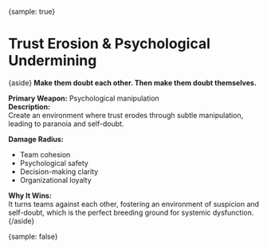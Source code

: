 {sample: true}
# Trust Erosion & Psychological Undermining

{aside}
**Make them doubt each other. Then make them doubt themselves.**  

**Primary Weapon:** Psychological manipulation    
**Description:**  
Create an environment where trust erodes through subtle manipulation, leading to paranoia and self-doubt.

**Damage Radius:**  
- Team cohesion
- Psychological safety
- Decision-making clarity
- Organizational loyalty

**Why It Wins:**  
It turns teams against each other, fostering an environment of suspicion and self-doubt, which is the perfect breeding ground for systemic dysfunction.
{/aside}

{sample: false}

